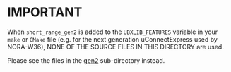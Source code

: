 # IMPORTANT
When `short_range_gen2` is added to the `UBXLIB_FEATURES` variable in your `make` or `CMake` file (e.g. for the next generation uConnectExpress used by NORA-W36), NONE OF THE SOURCE FILES IN THIS DIRECTORY are used.

Please see the files in the [gen2](gen2) sub-directory instead.